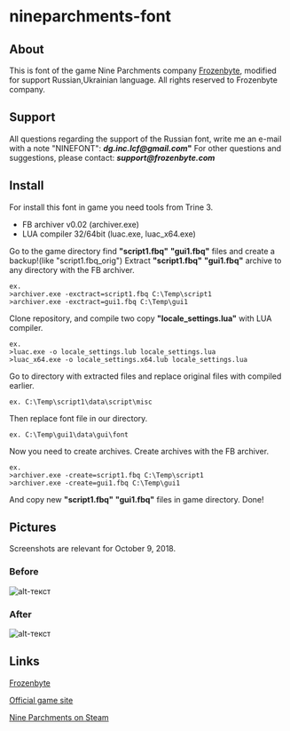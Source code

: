# nineparchments-font

## About
This is font of the game Nine Parchments company [Frozenbyte](http://frozenbyte.com/),
modified for support Russian,Ukrainian language.
All rights reserved to Frozenbyte company.

## Support
All questions regarding the support of the Russian font, write me an e-mail with a note "NINEFONT": **_dg.inc.lcf@gmail.com_"**
For other questions and suggestions, please contact: **_support@frozenbyte.com_**

## Install
For install this font in game you need tools from Trine 3.
* FB archiver v0.02 (archiver.exe)
* LUA compiler 32/64bit (luac.exe, luac_x64.exe)

Go to the game directory find **"script1.fbq"** **"gui1.fbq"** files and create a backup!(like "script1.fbq_orig")
Extract **"script1.fbq"** **"gui1.fbq"** archive to any directory with the FB archiver.
```
ex.
>archiver.exe -exctract=script1.fbq C:\Temp\script1
>archiver.exe -exctract=gui1.fbq C:\Temp\gui1
```
Clone repository, and compile two copy **"locale_settings.lua"** with LUA compiler.
```
ex. 
>luac.exe -o locale_settings.lub locale_settings.lua
>luac_x64.exe -o locale_settings.x64.lub locale_settings.lua
```
Go to directory with extracted files and replace original files with compiled earlier.
```
ex. C:\Temp\script1\data\script\misc
```
Then replace font file in our directory.
```
ex. C:\Temp\gui1\data\gui\font
```
Now you need to create archives. Create archives with the FB archiver.
```
ex.
>archiver.exe -create=script1.fbq C:\Temp\script1
>archiver.exe -create=gui1.fbq C:\Temp\gui1
```
And copy new **"script1.fbq"** **"gui1.fbq"** files in game directory. Done!

## Pictures
Screenshots are relevant for October 9, 2018.
### Before
![alt-текст](../master/2018-10-09_16-44-50.png "Before")

### After
![alt-текст](../master/2018-10-09_16-39-04.png "After")

## Links
[Frozenbyte](http://frozenbyte.com/)

[Official game site](http://www.nineparchments.com/)

[Nine Parchments on Steam](https://store.steampowered.com/app/471550/Nine_Parchments/)
